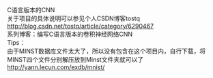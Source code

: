 C语言版本的CNN   
关于项目的具体说明可以参见个人CSDN博客tostq    
http://blog.csdn.net/tostq/article/category/6290467     
系列博客：编写C语言版本的卷积神经网络CNN  
Tips：  
由于MINST数据库文件太大了，所以没有包含在这个项目内，自行下载，将MINST四个文件分别解压放到Minst文件夹就可以了
http://yann.lecun.com/exdb/mnist/
